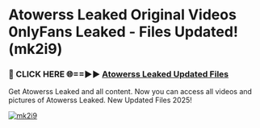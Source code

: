 # Atowerss Leaked Original Videos 0nlyFans Leaked - Files Updated! (mk2i9)

<h3>🔴 CLICK HERE 🌐==►► <a href="https://tinyurl.com/ms9xzufz" rel="nofollow">Atowerss Leaked Updated Files</a></h3>

Get Atowerss Leaked and all content. Now you can access all videos and pictures of Atowerss Leaked. New Updated Files 2025!

[![mk2i9](https://i.imgur.com/PQ7UWWw.gif)](https://tinyurl.com/ms9xzufz)
